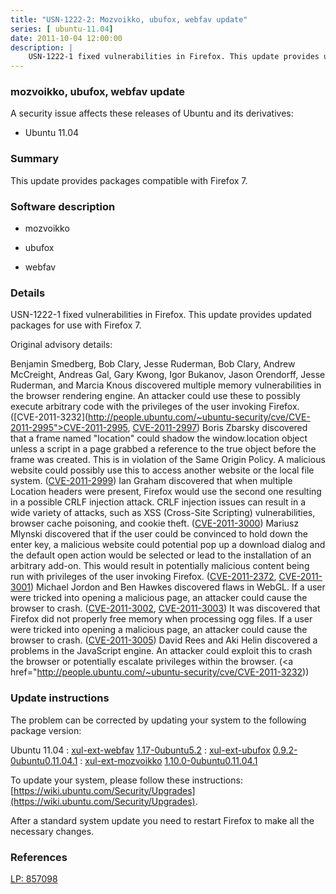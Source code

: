 ```yaml
---
title: "USN-1222-2: Mozvoikko, ubufox, webfav update"
series: [ ubuntu-11.04]
date: 2011-10-04 12:00:00
description: |
    USN-1222-1 fixed vulnerabilities in Firefox. This update provides updated packages for use with Firefox 7.
--- 
```

 
### mozvoikko, ubufox, webfav update

A security issue affects these releases of Ubuntu and its derivatives:

* Ubuntu 11.04

### Summary

This update provides packages compatible with Firefox 7. 

### Software description

* mozvoikko 

* ubufox 

* webfav 

### Details

USN-1222-1 fixed vulnerabilities in Firefox. This update provides updated packages for use with Firefox 7.

Original advisory details:

 Benjamin Smedberg, Bob Clary, Jesse Ruderman, Bob Clary, Andrew McCreight, Andreas Gal, Gary Kwong, Igor Bukanov, Jason Orendorff, Jesse Ruderman, and Marcia Knous discovered multiple memory vulnerabilities in the browser rendering engine. An attacker could use these to possibly execute arbitrary code with the privileges of the user invoking Firefox. ([CVE-2011-3232](http://people.ubuntu.com/~ubuntu-security/cve/CVE-2011-2995">CVE-2011-2995</a>, <a href="http://people.ubuntu.com/~ubuntu-security/cve/CVE-2011-2997">CVE-2011-2997</a>) Boris Zbarsky discovered that a frame named &quot;location&quot; could shadow the window.location object unless a script in a page grabbed a reference to the true object before the frame was created. This is in violation of the Same Origin Policy. A malicious website could possibly use this to access another website or the local file system. (<a href="http://people.ubuntu.com/~ubuntu-security/cve/CVE-2011-2999">CVE-2011-2999</a>) Ian Graham discovered that when multiple Location headers were present, Firefox would use the second one resulting in a possible CRLF injection attack. CRLF injection issues can result in a wide variety of attacks, such as XSS (Cross-Site Scripting) vulnerabilities, browser cache poisoning, and cookie theft. (<a href="http://people.ubuntu.com/~ubuntu-security/cve/CVE-2011-3000">CVE-2011-3000</a>) Mariusz Mlynski discovered that if the user could be convinced to hold down the enter key, a malicious website could potential pop up a download dialog and the default open action would be selected or lead to the installation of an arbitrary add-on. This would result in potentially malicious content being run with privileges of the user invoking Firefox. (<a href="http://people.ubuntu.com/~ubuntu-security/cve/CVE-2011-2372">CVE-2011-2372</a>, <a href="http://people.ubuntu.com/~ubuntu-security/cve/CVE-2011-3001">CVE-2011-3001</a>) Michael Jordon and Ben Hawkes discovered flaws in WebGL. If a user were tricked into opening a malicious page, an attacker could cause the browser to crash. (<a href="http://people.ubuntu.com/~ubuntu-security/cve/CVE-2011-3002">CVE-2011-3002</a>, <a href="http://people.ubuntu.com/~ubuntu-security/cve/CVE-2011-3003">CVE-2011-3003</a>) It was discovered that Firefox did not properly free memory when processing ogg files. If a user were tricked into opening a malicious page, an attacker could cause the browser to crash. (<a href="http://people.ubuntu.com/~ubuntu-security/cve/CVE-2011-3005">CVE-2011-3005</a>) David Rees and Aki Helin discovered a problems in the JavaScript engine. An attacker could exploit this to crash the browser or potentially escalate privileges within the browser. (<a href="http://people.ubuntu.com/~ubuntu-security/cve/CVE-2011-3232)) 

### Update instructions

The problem can be corrected by updating your system to the following package version:

Ubuntu 11.04
 : [xul-ext-webfav](https://launchpad.net/ubuntu/+source/webfav) <span> [1.17-0ubuntu5.2](https://launchpad.net/ubuntu/+source/webfav/1.17-0ubuntu5.2) </span> 
 : [xul-ext-ubufox](https://launchpad.net/ubuntu/+source/ubufox) <span> [0.9.2-0ubuntu0.11.04.1](https://launchpad.net/ubuntu/+source/ubufox/0.9.2-0ubuntu0.11.04.1) </span> 
 : [xul-ext-mozvoikko](https://launchpad.net/ubuntu/+source/mozvoikko) <span> [1.10.0-0ubuntu0.11.04.1](https://launchpad.net/ubuntu/+source/mozvoikko/1.10.0-0ubuntu0.11.04.1) </span> 

To update your system, please follow these instructions: [https://wiki.ubuntu.com/Security/Upgrades](https://wiki.ubuntu.com/Security/Upgrades).

After a standard system update you need to restart Firefox to make all the necessary changes. 

### References

 [LP: 857098](https://launchpad.net/bugs/857098)
 
